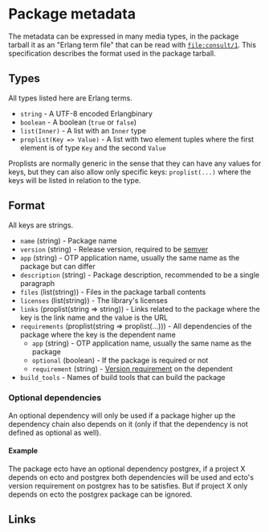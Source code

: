 # Package metadata

The metadata can be expressed in many media types, in the package tarball it as an "Erlang term file" that can be read with [`file:consult/1`][]. This specification describes the format used in the package tarball.

## Types

All types listed here are Erlang terms.

  + `string` - A UTF-8 encoded Erlangbinary
  + `boolean` - A boolean (`true` or `false`)
  + `list(Inner)` - A list with an `Inner` type
  + `proplist(Key => Value)` - A list with two element tuples where the first element is of type `Key` and the second `Value`

Proplists are normally generic in the sense that they can have any values for keys, but they can also allow only specific keys: `proplist(...)` where the keys will be listed in relation to the type.

## Format

All keys are strings.

  + `name` (string) - Package name
  + `version` (string) - Release version, required to be [semver][]
  + `app` (string) - OTP application name, usually the same name as the package but can differ
  + `description` (string) - Package description, recommended to be a single paragraph
  + `files` (list(string)) - Files in the package tarball contents
  + `licenses` (list(string)) - The library's licenses
  + `links` (proplist(string => string)) - Links related to the package where the key is the link name and the value is the URL
  + `requirements` (proplist(string => proplist(...))) - All dependencies of the package where the key is the dependent name
    - `app` (string) - OTP application name, usually the same name as the package
    - `optional` (boolean) - If the package is required or not
    - `requirement` (string) - [Version requirement][] on the dependent
  + `build_tools` - Names of build tools that can build the package

### Optional dependencies

An optional dependency will only be used if a package higher up the dependency chain also depends on it (only if that the dependency is not defined as optional as well).

#### Example

The package ecto have an optional dependency postgrex, if a project X depends on ecto and postgrex both dependencies will be used and ecto's version requirement on postgrex has to be satisfies. But if project X only depends on ecto the postgrex package can be ignored.

## Links

[`file:consult/1`]: http://www.erlang.org/doc/man/file.html#consult-1
[semver]: http://semver.org/
[Version requirement]: http://elixir-lang.org/docs/stable/elixir/Version.html
